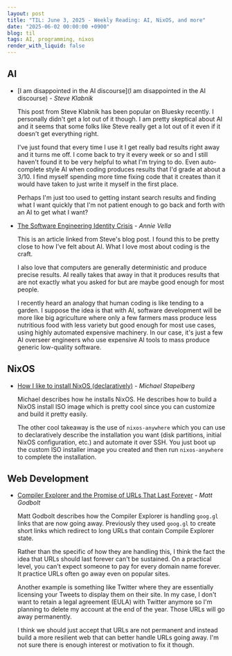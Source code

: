 ```yaml
---
layout: post
title: "TIL: June 3, 2025 - Weekly Reading: AI, NixOS, and more"
date: "2025-06-02 00:00:00 +0900"
blog: til
tags: AI, programming, nixos
render_with_liquid: false
---
```


## AI

- [I am disappointed in the AI discourse](I am disappointed in the AI discourse) - _Steve Klabnik_

    This post from Steve Klabnik has been popular on Bluesky recently. I
    personally didn't get a lot out of it though. I am pretty skeptical about AI
    and it seems that some folks like Steve really get a lot out of it even if
    it doesn't get everything right.

    I've just found that every time I use it I get really bad results right away
    and it turns me off. I come back to try it every week or so and I still
    haven't found it to be very helpful to what I'm trying to do. Even
    auto-complete style AI when coding produces results that I'd grade at about a
    3/10. I find myself spending more time fixing code that it creates than it
    would have taken to just write it myself in the first place.

    Perhaps I'm just too used to getting instant search results and finding what I
    want quickly that I'm not patient enough to go back and forth with an AI to
    get what I want?

- [The Software Engineering Identity Crisis](https://annievella.com/posts/the-software-engineering-identity-crisis/) - _Annie Vella_

    This is an article linked from Steve's blog post. I found this to be pretty
    close to how I've felt about AI. What I love most about coding is the craft.

    I also love that computers are generally deterministic and produce precise
    results. AI really takes that away in that it produces results that are not
    exactly what you asked for but are maybe good enough for most people.

    I recently heard an analogy that human coding is like tending to a garden. I
    suppose the idea is that with AI, software development will be more like big
    agriculture where only a few farmers mass produce less nutritious food with
    less variety but good enough for most use cases, using highly automated
    expensive machinery. In our case, it's just a few AI overseer engineers who
    use expensive AI tools to mass produce generic low-quality software.

## NixOS

- [How I like to install NixOS (declaratively)](https://michael.stapelberg.ch/posts/2025-06-01-nixos-installation-declarative/) - _Michael Stapelberg_

    Michael describes how he installs NixOS. He describes how to build a NixOS
    install ISO image which is pretty cool since you can customize and build it
    pretty easily.

    The other cool takeaway is the use of `nixos-anywhere` which you can use to
    declaratively describe the installation you want (disk partitions, initial
    NixOS configuration, etc.) and automate it over SSH. You just boot up the
    custom ISO installer image you created and then run `nixos-anywhere` to
    complete the installation.

## Web Development

- [Compiler Explorer and the Promise of URLs That Last Forever](https://xania.org/202505/compiler-explorer-urls-forever) - _Matt Godbolt_

    Matt Godbolt describes how the Compiler Explorer is handling `goog.gl` links
    that are now going away. Previously they used `goog.gl` to create short
    links which redirect to long URLs that contain Compile Explorer state.

    Rather than the specific of how they are handling this, I think the fact
    the idea that URLs should last forever can't be sustained. On a practical
    level, you can't expect someone to pay for every domain name forever. It
    practice URLs often go away even on popular sites.

    Another example is something like Twitter where they are essentially
    licensing your Tweets to display them on their site. In my case, I don't
    want to retain a legal agreement (EULA) with Twitter anymore so I'm planning
    to delete my account at the end of the year. Those URLs will go away
    permanently.

    I think we should just accept that URLs are not permanent and instead build
    a more resilient web that can better handle URLs going away. I'm not sure
    there is enough interest or motivation to fix it though.
